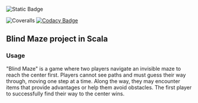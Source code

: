 ![Static Badge](https://img.shields.io/badge/Blind_Maze-443599?style=flat-square)

![Coveralls](https://img.shields.io/coverallsCoverage/github/NokhaBORZ/Blind-Maze)
[![Codacy Badge](https://app.codacy.com/project/badge/Grade/ffaf2f936cf746dfb411efe75c7a1195)](https://app.codacy.com/gh/NokhaBORZ/Blind-Maze/dashboard?utm_source=gh&utm_medium=referral&utm_content=&utm_campaign=Badge_grade)

## Blind Maze project in Scala

### Usage

"Blind Maze" is a game where two players navigate an invisible maze to reach the center first. Players cannot see paths and must guess their way through, moving one step at a time. Along the way, they may encounter items that provide advantages or help them avoid obstacles. The first player to successfully find their way to the center wins.

